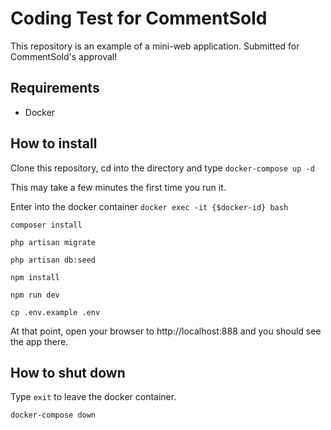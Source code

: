 # Coding Test for CommentSold

This repository is an example of a mini-web application.
Submitted for CommentSold's approval!

## Requirements
* Docker

## How to install
Clone this repository, cd into the directory
and type `docker-compose up -d`

This may take a few minutes the first time you run it.

Enter into the docker container `docker exec -it {$docker-id} bash`

`composer install`

`php artisan migrate`

`php artisan db:seed`

`npm install`

`npm run dev`

`cp .env.example .env`

At that point, open your browser to http://localhost:888 and you should see the app there.

## How to shut down
Type `exit` to leave the docker container.

`docker-compose down`
